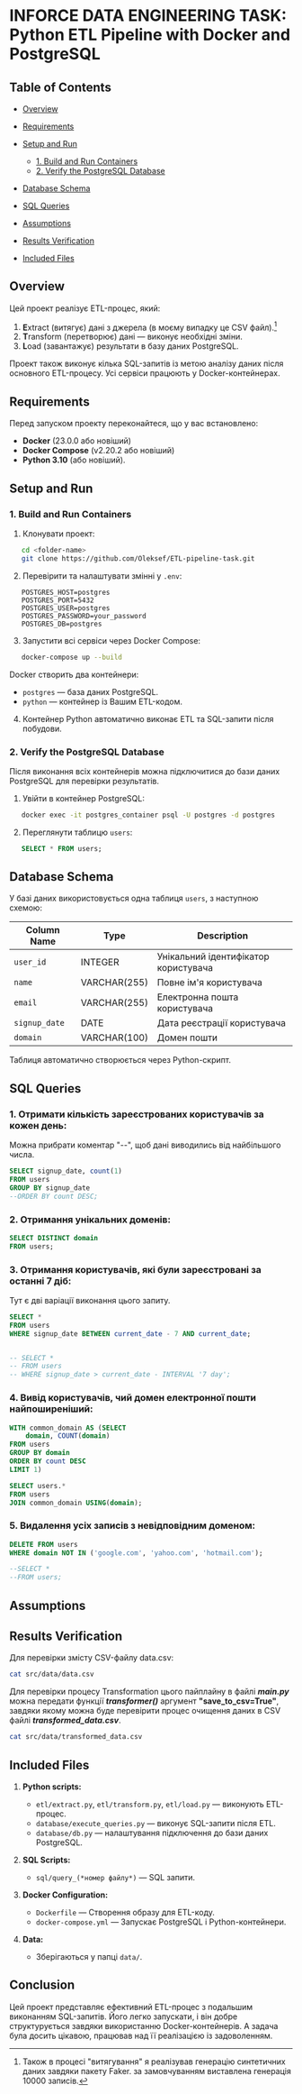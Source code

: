 # **INFORCE DATA ENGINEERING TASK: Python ETL Pipeline with Docker and PostgreSQL**
## **Table of Contents**
- [Overview]()
- [Requirements]()
- [Setup and Run]()
    - [1. Build and Run Containers]()
    - [2. Verify the PostgreSQL Database]()

- [Database Schema]()
- [SQL Queries]()
- [Assumptions]()
- [Results Verification]()
- [Included Files]()

## **Overview**
Цей проект реалізує ETL-процес, який:
1. **E**xtract (витягує) дані з джерела (в моєму випадку це CSV файл).[^1] 
2. **T**ransform (перетворює) дані — виконує необхідні зміни.
3. **L**oad (завантажує) результати в базу даних PostgreSQL.

[^1]: Також в процесі "витягування" я реалізував генерацію синтетичних даних завдяки пакету Faker. за замовчуванням виставлена генерація 10000 записів.

Проект також виконує кілька SQL-запитів із метою аналізу даних після основного ETL-процесу. Усі сервіси працюють у Docker-контейнерах.
## **Requirements**
Перед запуском проекту переконайтеся, що у вас встановлено:
- **Docker** (23.0.0 або новіший)
- **Docker Compose** (v2.20.2 або новіший)
- **Python 3.10** (або новіший).

## **Setup and Run**
### **1. Build and Run Containers**
1. Клонувати проект:
``` bash
   cd <folder-name>
   git clone https://github.com/Oleksef/ETL-pipeline-task.git
```
2. Перевірити та налаштувати змінні у `.env`:
``` env
   POSTGRES_HOST=postgres
   POSTGRES_PORT=5432
   POSTGRES_USER=postgres
   POSTGRES_PASSWORD=your_password
   POSTGRES_DB=postgres
```
3. Запустити всі сервіси через Docker Compose:
``` bash
   docker-compose up --build
```
Docker створить два контейнери:
- `postgres` — база даних PostgreSQL.
- `python` — контейнер із Вашим ETL-кодом.

4. Контейнер Python автоматично виконає ETL та SQL-запити після побудови.

### **2. Verify the PostgreSQL Database**
Після виконання всіх контейнерів можна підключитися до бази даних PostgreSQL для перевірки результатів.
1. Увійти в контейнер PostgreSQL:
``` bash
   docker exec -it postgres_container psql -U postgres -d postgres
```
2. Переглянути таблицю `users`:
``` sql
   SELECT * FROM users;
```
## **Database Schema**
У базі даних використовується одна таблиця `users`, з наступною схемою:

| **Column Name** | **Type** | **Description** |
| --- | --- | --- |
| `user_id` | INTEGER | Унікальний ідентифікатор користувача |
| `name` | VARCHAR(255) | Повне ім'я користувача |
| `email` | VARCHAR(255) | Електронна пошта користувача |
| `signup_date` | DATE | Дата реєстрації користувача |
| `domain` | VARCHAR(100) | Домен пошти |

Таблиця автоматично створюється через Python-скрипт.
## **SQL Queries**
### 1. **Отримати кількість зареєстрованих користувачів за кожен день:**
Можна прибрати коментар "--", щоб дані виводились від найбільшого числа.
``` sql
SELECT signup_date, count(1)
FROM users
GROUP BY signup_date
--ORDER BY count DESC;
```
### 2. **Отримання унікальних доменів:**
``` sql
SELECT DISTINCT domain
FROM users;
```
### 3. **Отримання користувачів, які були зареєстровані за останні 7 діб:**
Тут є дві варіації виконання цього запиту.
``` sql
SELECT *
FROM users
WHERE signup_date BETWEEN current_date - 7 AND current_date;


-- SELECT *
-- FROM users
-- WHERE signup_date > current_date - INTERVAL '7 day';
```
### 4. **Вивід користувачів, чий домен електронної пошти найпоширеніший:**
``` sql
WITH common_domain AS (SELECT
    domain, COUNT(domain)
FROM users
GROUP BY domain
ORDER BY count DESC
LIMIT 1)

SELECT users.*
FROM users
JOIN common_domain USING(domain);
```
### 5. **Видалення усіх записів з невідповідним доменом:**
``` sql
DELETE FROM users
WHERE domain NOT IN ('google.com', 'yahoo.com', 'hotmail.com');

--SELECT *
--FROM users;
```
## **Assumptions**


## **Results Verification**
Для перевірки змісту CSV-файлу data.csv:
``` bash
cat src/data/data.csv
```

Для перевірки процесу Transformation цього пайплайну в файлі __*main.py*__ можна передати функції __*transformer()*__ аргумент **"save_to_csv=True"**, завдяки якому можна буде перевірити процес очищення даних в CSV файлі __*transformed_data.csv*__.
``` bash
cat src/data/transformed_data.csv
```
## **Included Files**
1. **Python scripts:**
    - `etl/extract.py`, `etl/transform.py`, `etl/load.py` — виконують ETL-процес.
    - `database/execute_queries.py` — виконує SQL-запити після ETL.
    - `database/db.py` — налаштування підключення до бази даних PostgreSQL.

2. **SQL Scripts:**
    - `sql/query_(*номер файлу*)` — SQL запити.

3. **Docker Configuration:**
    - `Dockerfile` — Створення образу для ETL-коду.
    - `docker-compose.yml` — Запускає PostgreSQL і Python-контейнери.

4. **Data:**
    - Зберігаються у папці `data/`.

## **Conclusion**
Цей проект представляє ефективний ETL-процес з подальшим виконанням SQL-запитів. Його легко запускати, і він добре структурується завдяки використанню Docker-контейнерів.
А задача була досить цікавою, працював над її реалізацією із задоволенням.

